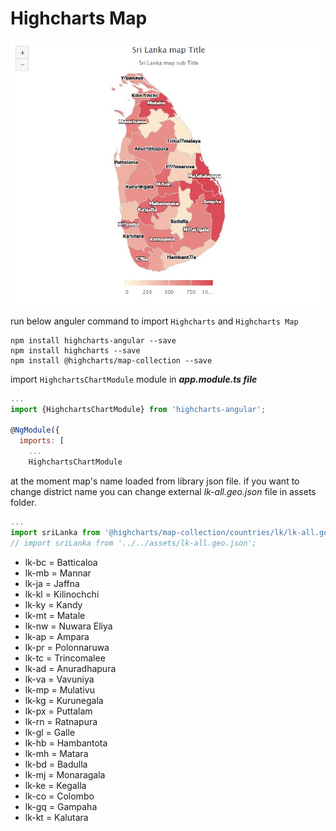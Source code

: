 # Highcharts Map

![sample image](src/assets/screenshot/screenshot1.jpg)

run below anguler command to import `Highcharts` and `Highcharts Map`
```
npm install highcharts-angular --save
npm install highcharts --save
npm install @highcharts/map-collection --save
```

import `HighchartsChartModule` module in **_app.module.ts file_**

``` javascript
...
import {HighchartsChartModule} from 'highcharts-angular';

@NgModule({
  imports: [
    ...
    HighchartsChartModule
```
at the moment map's name loaded from library json file. if you want to change district name you can change external _lk-all.geo.json_ file in assets folder.

``` javascript
...
import sriLanka from '@highcharts/map-collection/countries/lk/lk-all.geo.json';
// import sriLanka from '../../assets/lk-all.geo.json';
```

* lk-bc = Batticaloa
* lk-mb = Mannar
* lk-ja = Jaffna
* lk-kl = Kilinochchi
* lk-ky = Kandy
* lk-mt = Matale
* lk-nw = Nuwara Eliya
* lk-ap = Ampara
* lk-pr = Polonnaruwa
* lk-tc = Trincomalee
* lk-ad = Anuradhapura
* lk-va = Vavuniya
* lk-mp = Mulativu
* lk-kg = Kurunegala
* lk-px = Puttalam
* lk-rn = Ratnapura
* lk-gl = Galle
* lk-hb = Hambantota
* lk-mh = Matara
* lk-bd = Badulla
* lk-mj = Monaragala
* lk-ke = Kegalla
* lk-co = Colombo
* lk-gq = Gampaha
* lk-kt = Kalutara
